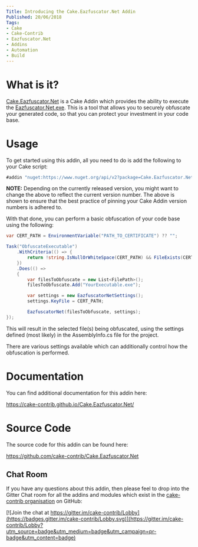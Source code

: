 ```yaml
---
Title: Introducing the Cake.Eazfuscator.Net Addin
Published: 20/06/2018
Tags:
- Cake
- Cake-Contrib
- Eazfuscator.Net
- Addins
- Automation
- Build
---
```


# What is it?

[Cake.Eazfuscator.Net](https://github.com/cake-contrib/Cake.Eazfuscator.Net) is a Cake Addin which provides the ability to execute the [Eazfuscator.Net.exe](https://www.gapotchenko.com/eazfuscator.net).  This is a tool that allows you to securely obfuscate your generated code, so that you can protect your investment in your code base.

# Usage

To get started using this addin, all you need to do is add the following to your Cake script:

```csharp
#addin "nuget:https://www.nuget.org/api/v2?package=Cake.Eazfuscator.Net&version=0.1.0"
```

**NOTE:** Depending on the currently released version, you might want to change the above to reflect the current version number. The above is shown to ensure that the best practice of pinning your Cake Addin version numbers is adhered to.

With that done, you can perform a basic obfuscation of your code base using the following:

```csharp
var CERT_PATH = EnvironmentVariable("PATH_TO_CERTIFICATE") ?? "";

Task("ObfuscateExecutable")
    .WithCriteria(() => {
        return !string.IsNullOrWhiteSpace(CERT_PATH) && FileExists(CERT_PATH);
    })
    .Does(() =>
    {
        var filesToObfuscate = new List<FilePath>();
        filesToObfuscate.Add("YourExecutable.exe");

        var settings = new EazfuscatorNetSettings();
        settings.KeyFile = CERT_PATH;

        EazfuscatorNet(filesToObfuscate, settings);
});
```

This will result in the selected file(s) being obfuscated, using the settings defined (most likely) in the AssemblyInfo.cs file for the project.

There are various settings available which can additionally control how the obfuscation is performed.

# Documentation

You can find additional documentation for this addin here:

https://cake-contrib.github.io/Cake.Eazfuscator.Net/

# Source Code

The source code for this addin can be found here:

https://github.com/cake-contrib/Cake.Eazfuscator.Net

## Chat Room

If you have any questions about this addin, then please feel to drop into the Gitter Chat room for all the addins and modules which exist in the [cake-contrib organisation](https://github.com/cake-contrib) on GitHub:

[![Join the chat at https://gitter.im/cake-contrib/Lobby](https://badges.gitter.im/cake-contrib/Lobby.svg)](https://gitter.im/cake-contrib/Lobby?utm_source=badge&utm_medium=badge&utm_campaign=pr-badge&utm_content=badge)
